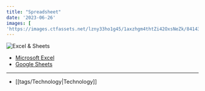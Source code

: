 ```yaml
---
title: "Spreadsheet"
date: '2023-06-26'
images: [
'https://images.ctfassets.net/lzny33ho1g45/1axzhgm4thtZi42OxsNeZk/8414378ccb84bbb5586dc9f56315731c/Google_Sheets_vs_Excel_hero.jpg']
---
```

![Excel & Sheets](https://images.ctfassets.net/lzny33ho1g45/1axzhgm4thtZi42OxsNeZk/8414378ccb84bbb5586dc9f56315731c/Google_Sheets_vs_Excel_hero.jpg)
- [Microsoft Excel](https://www.microsoft.com/en-us/microsoft-365/excel)
- [Google Sheets](https://www.google.com/sheets/about/)
---
- [[tags/Technology|Technology]]
